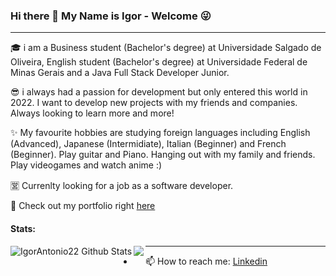 ### Hi there 👋 My Name is Igor - Welcome 😜

* * *

🎓 i am a Business student (Bachelor's degree) at Universidade Salgado de Oliveira, English student (Bachelor's degree) at Universidade Federal de Minas Gerais and a Java Full Stack Developer Junior.

😎 i always had a passion for development but only entered this world in 2022. I want to develop new projects with my friends and companies. Always looking to learn more and more!

✨ My favourite hobbies are studying foreign languages including English (Advanced), Japanese (Intermidiate), Italian (Beginner) and French (Beginner). Play guitar and Piano. Hanging out with my family and friends. Play videogames and watch anime :)

🈺 Currenlty looking for a job as a software developer.

🚀 Check out my portfolio right [here](https://portfolio-igor-antonio.herokuapp.com/)



<!--
**IgorAntonio22/IgorAntonio22** is a ✨ _special_ ✨ repository because its `README.md` (this file) appears on your GitHub profile.

Here are some ideas to get you started:

- 🔭 I’m currently working on ...
- 🌱 I’m currently learning ...
- 👯 I’m looking to collaborate on ...
- 🤔 I’m looking for help with ...
- 💬 Ask me about ...
- 📫 How to reach me: ...
- 😄 Pronouns: ...
- ⚡ Fun fact: ...
-->
#### Stats:
<img align ="left" alt="IgorAntonio22 Github Stats" src="https://github-readme-stats-zeta-neon.vercel.app/api?username=IgorAntonio22&show_icons=true&theme=cobalt"/>
<img align ="left" src="https://github-readme-stats-zeta-neon.vercel.app/api/top-langs/?username=IgorAntonio22&layout=compact"/>

* * *

- 📫 How to reach me: [Linkedin](https://www.linkedin.com/in/igorantonio22/)
